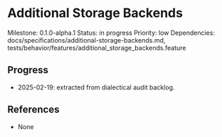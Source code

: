 # Additional Storage Backends
Milestone: 0.1.0-alpha.1
Status: in progress
Priority: low
Dependencies: docs/specifications/additional-storage-backends.md, tests/behavior/features/additional_storage_backends.feature

## Progress
- 2025-02-19: extracted from dialectical audit backlog.

## References
- None
